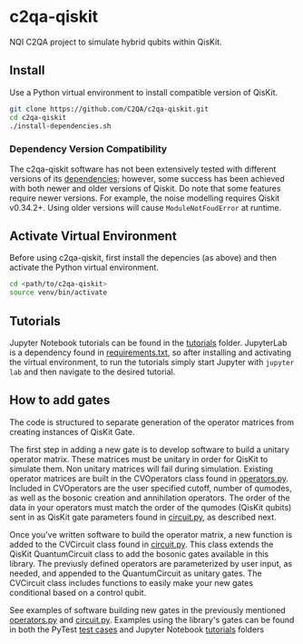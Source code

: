 # c2qa-qiskit

NQI C2QA project to simulate hybrid qubits within QisKit.

## Install

Use a Python virtual environment to install compatible version of QisKit.

```bash
git clone https://github.com/C2QA/c2qa-qiskit.git
cd c2qa-qiskit
./install-dependencies.sh
```

### Dependency Version Compatibility

The c2qa-qiskit software has not been extensively tested with different versions of its [dependencies](requirements.txt); however, some success has been achieved with both newer and older versions of Qiskit. Do note that some features require newer versions. For example, the noise modelling requires Qiskit v0.34.2+. Using older versions will cause `ModuleNotFoudError` at runtime.

## Activate Virtual Environment

Before using c2qa-qiskit, first install the depencies (as above) and then activate the Python virtual environment.

```bash
cd <path/to/c2qa-qiskit>
source venv/bin/activate
```

## Tutorials

Jupyter Notebook tutorials can be found in the [tutorials](tutorials) folder. JupyterLab is a dependency found in [requirements.txt](requirements.txt), so after installing and activating the virtual environment, to run the tutorials simply start Jupyter with `jupyter lab` and then navigate to the desired tutorial.

## How to add gates

The code is structured to separate generation of the operator matrices from creating instances of QisKit Gate. 

The first step in adding a new gate is to develop software to build a unitary operator matrix. These matrices must be unitary in order for QisKit to simulate them. Non unitary matrices will fail during simulation. Existing operator matrices are built in the CVOperators class found in [operators.py](c2qa/operators.py). Included in CVOperators are the user specified cutoff, number of qumodes, as well as the bosonic creation and annihilation operators. The order of the data in your operators must match the order of the qumodes (QisKit qubits) sent in as QisKit gate parameters found in [circuit.py](c2qa/circuit.py), as described next.

Once you've written software to build the operator matrix, a new function is added to the CVCircuit class found in [circuit.py](c2qa/circuit.py). This class extends the QisKit QuantumCircuit class to add the bosonic gates available in this library. The previusly defined operators are parameterized by user input, as needed, and appended to the QuantumCircuit as unitary gates. The CVCircuit class includes functions to easily make your new gates conditional based on a control qubit.

See examples of software building new gates in the previously mentioned [operators.py](c2qa/operators.py) and [circuit.py](c2qa/circuit.py). Examples using the library's gates can be found in both the PyTest [test cases](tests) and Jupyter Notebook [tutorials](tutorials) folders
